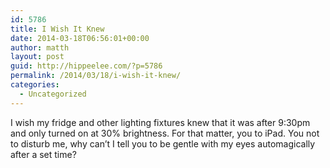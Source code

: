 ```yaml
---
id: 5786
title: I Wish It Knew
date: 2014-03-18T06:56:01+00:00
author: matth
layout: post
guid: http://hippeelee.com/?p=5786
permalink: /2014/03/18/i-wish-it-knew/
categories:
  - Uncategorized
---
```

I wish my fridge and other lighting fixtures knew that it was after 9:30pm and only turned on at 30% brightness. For that matter, you to iPad. You not to disturb me, why can&#8217;t I tell you to be gentle with my eyes automagically after a set time?